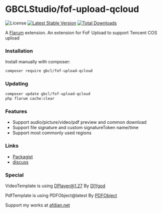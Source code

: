 # GBCLStudio/fof-upload-qcloud

![License](https://img.shields.io/badge/license-MIT-red.svg) [![Latest Stable Version](https://img.shields.io/packagist/v/gbcl/fof-upload-qcloud.svg)](https://packagist.org/packages/gbcl/fof-upload-qcloud) [![Total Downloads](https://img.shields.io/packagist/dt/gbcl/fof-upload-qcloud.svg)](https://packagist.org/packages/gbcl/fof-upload-qcloud)

A [Flarum](http://flarum.org) extension. An extension for FoF Upload to support Tencent COS upload

### Installation

Install manually with composer:

```sh
composer require gbcl/fof-upload-qcloud
```

### Updating

```sh
composer update gbcl/fof-upload-qcloud
php flarum cache:clear
```

### Features

- Support audio/picture/video/pdf preview and common download
- Support file signature and custom signatureToken name/time
- Support most commonly used regions

### Links

- [Packagist](https://packagist.org/packages/gbcl/fof-upload-qcloud)
- [discuss](https://discuss.flarum.org.cn/d/4058)

### Special

VideoTemplate is using DPlayer@1.27 By [DIYgod](https://github.com/DIYgod)

PdfTemplate is using PDFObject@latest By [PDFObject](https://pdfobject.com)

Support my works at [afdian.net](https://afdian.net/@GBCLStudio)
